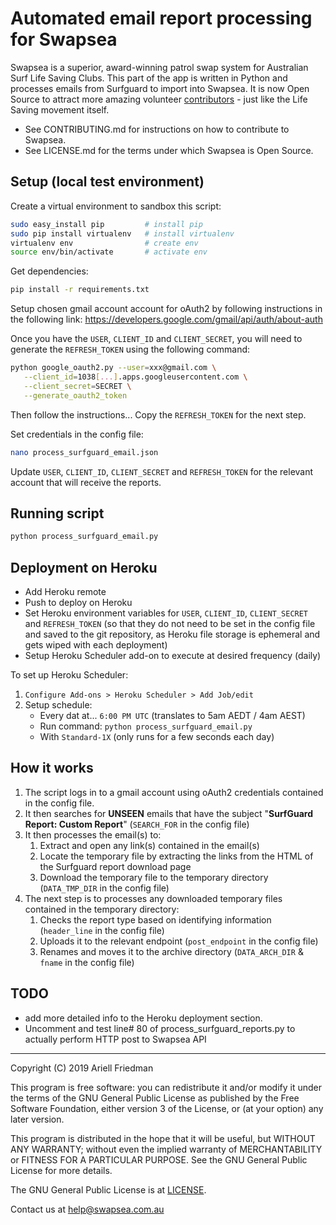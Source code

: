 # Automated email report processing for Swapsea #

Swapsea is a superior, award-winning patrol swap system for Australian Surf Life Saving Clubs. This part of the app is written in Python and processes emails from Surfguard to import into Swapsea. It is now Open Source to attract more amazing volunteer [contributors](https://github.com/Swapsea/swapsea-report-scraper/graphs/contributors) - just like the Life Saving movement itself.

* See CONTRIBUTING.md for instructions on how to contribute to Swapsea.
* See LICENSE.md for the terms under which Swapsea is Open Source.

## Setup (local test environment) ##

Create a virtual environment to sandbox this script:

```bash
sudo easy_install pip         # install pip
sudo pip install virtualenv   # install virtualenv
virtualenv env                # create env
source env/bin/activate       # activate env
```

Get dependencies:

```bash
pip install -r requirements.txt
```

Setup chosen gmail account account for oAuth2 by following  instructions in the following link:  https://developers.google.com/gmail/api/auth/about-auth

Once you have the ``USER``, ``CLIENT_ID`` and ``CLIENT_SECRET``, you will need to generate the ``REFRESH_TOKEN`` using the following command:

```bash
python google_oauth2.py --user=xxx@gmail.com \
   --client_id=1038[...].apps.googleusercontent.com \
   --client_secret=SECRET \
   --generate_oauth2_token
```

Then follow the instructions... Copy the ``REFRESH_TOKEN`` for the next step.

Set credentials in the config file:

```bash
nano process_surfguard_email.json
```

Update ``USER``, ``CLIENT_ID``, ``CLIENT_SECRET`` and ``REFRESH_TOKEN`` for the relevant account that will receive the reports.

## Running script ##

```bash
python process_surfguard_email.py
```

## Deployment on Heroku ##

* Add Heroku remote
* Push to deploy on Heroku
* Set Heroku environment variables for ``USER``, ``CLIENT_ID``, ``CLIENT_SECRET`` and ``REFRESH_TOKEN`` (so that they do not need to be set in the config file and saved to the git repository, as Heroku file storage is ephemeral and gets wiped with each deployment)
* Setup Heroku Scheduler add-on to execute at desired frequency (daily)

To set up Heroku Scheduler:

1. `Configure Add-ons > Heroku Scheduler > Add Job/edit`
1. Setup schedule:
   * Every dat at... `6:00 PM UTC` (translates to 5am AEDT / 4am AEST)
   * Run command: `python process_surfguard_email.py`
   * With `Standard-1X` (only runs for a few seconds each day)

## How it works ##

1. The script logs in to a gmail account using oAuth2 credentials contained in the config file.
1. It then searches for **UNSEEN** emails that have the subject "**SurfGuard Report: Custom Report**" (``SEARCH_FOR`` in the config file)
1. It then processes the email(s) to:
    1. Extract and open any link(s) contained in the email(s)
    1. Locate the temporary file by extracting the links from the HTML of the Surfguard report download page
    1. Download the temporary file to the temporary directory (``DATA_TMP_DIR`` in the config file)
1. The next step is to processes any downloaded temporary files contained in the temporary directory:
    1. Checks the report type based on identifying information (``header_line`` in the config file)
    1. Uploads it to the relevant endpoint (``post_endpoint`` in the config file)
    1. Renames and moves it to the archive directory (``DATA_ARCH_DIR`` & ``fname`` in the config file)

## TODO ##

* add more detailed info to the Heroku deployment section.
* Uncomment and test line# 80 of process_surfguard_reports.py to actually perform HTTP post to Swapsea API

---
Copyright (C) 2019  Ariell Friedman

This program is free software: you can redistribute it and/or modify
it under the terms of the GNU General Public License as published by
the Free Software Foundation, either version 3 of the License, or
(at your option) any later version.

This program is distributed in the hope that it will be useful,
but WITHOUT ANY WARRANTY; without even the implied warranty of
MERCHANTABILITY or FITNESS FOR A PARTICULAR PURPOSE.  See the
GNU General Public License for more details.

The GNU General Public License is at [LICENSE](LICENSE).

Contact us at help@swapsea.com.au
